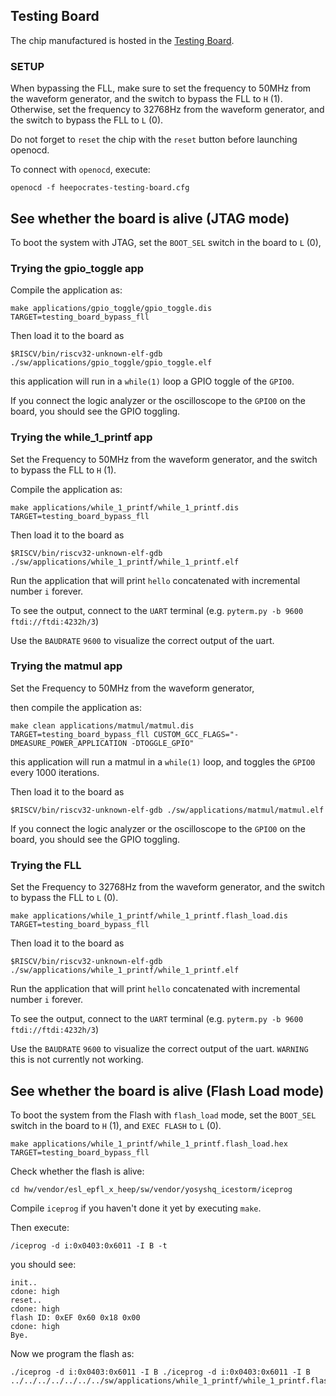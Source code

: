 ## Testing Board

The chip manufactured is hosted in the [Testing Board](https://eslgit.epfl.ch/heep/heepocrates-testing-board).


### SETUP

When bypassing the FLL, make sure to set the frequency to 50MHz from the waveform generator, and the switch to bypass the FLL to `H` (1).
Otherwise, set the frequency to 32768Hz from the waveform generator, and the switch to bypass the FLL to `L` (0).

Do not forget to `reset` the chip with the `reset` button before launching openocd.

To connect with `openocd`, execute:

```
openocd -f heepocrates-testing-board.cfg 
```
## See whether the board is alive (JTAG mode)

To boot the system with JTAG, set the `BOOT_SEL` switch in the board to `L` (0),

### Trying the gpio_toggle app

Compile the application as:

```
make applications/gpio_toggle/gpio_toggle.dis TARGET=testing_board_bypass_fll
```

Then load it to the board as

```
$RISCV/bin/riscv32-unknown-elf-gdb ./sw/applications/gpio_toggle/gpio_toggle.elf
```

this application will run in a `while(1)` loop a GPIO toggle of the `GPIO0`.

If you connect the logic analyzer or the oscilloscope to the `GPIO0` on the board, you should see the GPIO toggling.

### Trying the while_1_printf app

Set the Frequency to 50MHz from the waveform generator, and the switch to bypass the FLL to `H` (1).

Compile the application as:

```
make applications/while_1_printf/while_1_printf.dis TARGET=testing_board_bypass_fll
```

Then load it to the board as

```
$RISCV/bin/riscv32-unknown-elf-gdb ./sw/applications/while_1_printf/while_1_printf.elf
```

Run the application that will print `hello` concatenated with incremental number `i` forever.

To see the output, connect to the `UART` terminal (e.g. `pyterm.py -b 9600 ftdi://ftdi:4232h/3`)

Use the `BAUDRATE` `9600` to visualize the correct output of the uart.


### Trying the matmul app


Set the Frequency to 50MHz from the waveform generator,

then compile the application as:


```
make clean applications/matmul/matmul.dis TARGET=testing_board_bypass_fll CUSTOM_GCC_FLAGS="-DMEASURE_POWER_APPLICATION -DTOGGLE_GPIO"
```

this application will run a matmul in a `while(1)` loop, and toggles the `GPIO0` every 1000 iterations.

Then load it to the board as

```
$RISCV/bin/riscv32-unknown-elf-gdb ./sw/applications/matmul/matmul.elf
```

If you connect the logic analyzer or the oscilloscope to the `GPIO0` on the board, you should see the GPIO toggling.


### Trying the FLL


Set the Frequency to 32768Hz from the waveform generator, and the switch to bypass the FLL to `L` (0).


```
make applications/while_1_printf/while_1_printf.flash_load.dis TARGET=testing_board_bypass_fll
```

Then load it to the board as

```
$RISCV/bin/riscv32-unknown-elf-gdb ./sw/applications/while_1_printf/while_1_printf.elf
```

Run the application that will print `hello` concatenated with incremental number `i` forever.

To see the output, connect to the `UART` terminal (e.g. `pyterm.py -b 9600 ftdi://ftdi:4232h/3`)

Use the `BAUDRATE` `9600` to visualize the correct output of the uart. `WARNING` this is not currently not working.


## See whether the board is alive (Flash Load mode)


To boot the system from the Flash with `flash_load` mode, set the `BOOT_SEL` switch in the board to `H` (1),
and `EXEC FLASH` to `L` (0).

```
make applications/while_1_printf/while_1_printf.flash_load.hex TARGET=testing_board_bypass_fll
```

Check whether the flash is alive:

```
cd hw/vendor/esl_epfl_x_heep/sw/vendor/yosyshq_icestorm/iceprog
```

Compile `iceprog` if you haven't done it yet by executing `make`.

Then execute:

```
/iceprog -d i:0x0403:0x6011 -I B -t
```
you should see:

```
init..
cdone: high
reset..
cdone: high
flash ID: 0xEF 0x60 0x18 0x00
cdone: high
Bye.
```

Now we program the flash as:

```
./iceprog -d i:0x0403:0x6011 -I B ./iceprog -d i:0x0403:0x6011 -I B ../../../../../../../sw/applications/while_1_printf/while_1_printf.flash_load.hex
```






